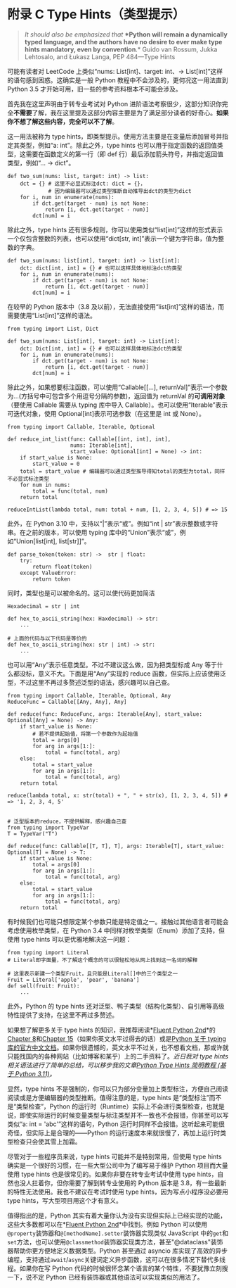 # 附录 C Type Hints（类型提示）

> _It should also be emphasized that_ **\*Python will remain a dynamically typed language, and the authors have no desire to ever make type hints mandatory, even by convention**.\*
> Guido van Rossum, Jukka Lehtosalo, and Łukasz Langa, PEP 484—Type Hints

可能有读者对 LeetCode 上类似“nums: List[int]、target: int、-> List[int]”这样的语句感到困惑。这确实是一般 Python 教程中不会涉及的，更何况这一用法直到 Python 3.5 才开始可用，旧一些的参考资料根本不可能会涉及。

首先我在这里声明由于转专业考试对 Python 进阶语法考察很少，这部分知识你完全**不需要**了解，我在这里提及这部分内容主要是为了满足部分读者的好奇心。**如果你不想了解这些内容，完全可以不了解**。

这一用法被称为 type hints，即类型提示。使用方法主要是在变量后添加冒号并指定其类型，例如“a: int”。除此之外，type hints 也可以用于指定函数的返回值类型，这需要在函数定义的第一行（即 def 行）最后添加箭头符号，并指定返回值类型，例如“... -> dict”。

```python3
def two_sum(nums: list, target: int) -> list:
    dct = {} # 这里不必显式标注dct: dict = {}，
             # 因为编辑器可以通过类型推断自动推导出dct的类型为dict
    for i, num in enumerate(nums):
        if dct.get(target - num) is not None:
            return [i, dct.get(target - num)]
        dct[num] = i
```

除此之外，type hints 还有很多规则，你可以使用类似“list[int]”这样的形式表示一个仅包含整数的列表，也可以使用“dict[str, int]”表示一个键为字符串，值为整数的字典。

```python3
def two_sum(nums: list[int], target: int) -> list[int]:
    dct: dict[int, int] = {} # 也可以这样具体地标注dct的类型
    for i, num in enumerate(nums):
        if dct.get(target - num) is not None:
            return [i, dct.get(target - num)]
        dct[num] = i
```

在较早的 Python 版本中（3.8 及以前），无法直接使用“list[int]”这样的语法，而需要使用“List[int]”这样的语法。

```python3
from typing import List, Dict

def two_sum(nums: List[int], target: int) -> List[int]:
    dct: Dict[int, int] = {} # 也可以这样具体地标注dct的类型
    for i, num in enumerate(nums):
        if dct.get(target - num) is not None:
            return [i, dct.get(target - num)]
        dct[num] = i
```

除此之外，如果想要标注函数，可以使用“Callable[[...], returnVal]”表示一个参数为...(方括号中可包含多个用逗号分隔的参数)，返回值为 returnVal 的**可调用对象**（要使用 Callable 需要从 typing 库中导入 Callable）。也可以使用“Iterable”表示可迭代对象，使用 Optional[int]表示可选参数（在这里是 int 或 None）。

```python3
from typing import Callable, Iterable, Optional

def reduce_int_list(func: Callable[[int, int], int],
                    nums: Iterable[int],
                    start_value: Optional[int] = None) -> int:
    if start_value is None:
        start_value = 0
    total = start_value # 编辑器可以通过类型推导得知total的类型为total，同样不必显式标注类型
    for num in nums:
        total = func(total, num)
    return total

reduceIntList(lambda total, num: total + num, [1, 2, 3, 4, 5]) # => 15
```

此外，在 Python 3.10 中，支持以“|”表示“或”。例如“int | str”表示整数或字符串。在之前的版本，可以使用 typing 库中的“Union”表示“或”，例如“Union[list[int], list[str]]”。

```python3
def parse_token(token: str) ->  str | float:
    try:
        return float(token)
    except ValueError:
        return token
```

同时，类型也是可以被命名的。这可以使代码更加简洁

```python3
Hexadecimal = str | int

def hex_to_ascii_string(hex: Haxdecimal) -> str:
    ...

# 上面的代码与以下代码是等价的
def hex_to_ascii_string(hex: str | int) -> str:
    ...
```

也可以用“Any”表示任意类型。不过不建议这么做，因为把类型标成 Any 等于什么都没标，意义不大。下面是用“Any”实现的 reduce 函数，但实际上应该使用泛型，不过这里不再过多赘述泛型的语法，感兴趣可以自己查。

```python3
from typing import Callable, Iterable, Optional, Any
ReduceFunc = Callable[[Any, Any], Any]

def reduce(func: ReduceFunc, args: Iterable[Any], start_value: Optional[Any] = None) -> Any:
    if start_value is None:
        # 若不提供起始值，将第一个参数作为起始值
        total = args[0]
        for arg in args[1:]:
            total = func(total, arg)
    else:
        total = start_value
        for arg in args[1:]:
            total = func(total, arg)
    return total

reduce(lambda total, x: str(total) + ", " + str(x), [1, 2, 3, 4, 5]) # => '1, 2, 3, 4, 5'


# 泛型版本的reduce，不提供解释，感兴趣自己查
from typing import TypeVar
T = TypeVar("T")

def reduce(func: Callable[[T, T], T], args: Iterable[T], start_value: Optional[T] = None) -> T:
    if start_value is None:
        total = args[0]
        for arg in args[1:]:
            total = func(total, arg)
    else:
        total = start_value
        for arg in args[1:]:
            total = func(total, arg)
    return total
```

有时候我们也可能只想限定某个参数只能是特定值之一。接触过其他语言者可能会考虑使用枚举类型，在 Python 3.4 中同样对枚举类型（Enum）添加了支持，但使用 type hints 可以更优雅地解决这一问题：

```python3
from typing import Literal
# Literal即字面量，不了解这个概念的可以很轻松地从网上找到这一名词的解释

# 这里表示新建一个类型Fruit，且只能是Literal[]中的三个类型之一
Fruit = Literal['apple', 'pear', 'banana']
def sell(fruit: Fruit):
    ...
```

此外，Python 的 type hints 还对泛型、鸭子类型（结构化类型）、自引用等高级特性提供了支持，在这里不再过多赘述。

如果想了解更多关于 type hints 的知识，我推荐阅读*[Fluent Python 2nd](https://learning.oreilly.com/library/view/fluent-python-2nd/9781492056348/)*的[Chapter 8](https://learning.oreilly.com/library/view/fluent-python-2nd/9781492056348/ch08.html)和[Chapter 15](https://learning.oreilly.com/library/view/fluent-python-2nd/9781492056348/ch15.html%23more_types_ch)（如果你英文水平过得去的话）或是[Python 关于 typing 库的官方中文文档](https://docs.python.org/zh-cn/3/library/typing.html)。如果你很遗憾的，英文水平不过关，也不想看文档，那或许就只能找国内的各种网站（比如博客和某乎）上的二手资料了。_近日我对 type hints 相关语法进行了简单的总结，可以移步我的文章[Python Type Hints 简明教程 (基于 Python 3.11)](https://zhuanlan.zhihu.com/p/464979921)。_

显然，type hints 不是强制的，你可以只为部分变量加上类型标注，方便自己阅读阅读或是方便编辑器的类型推断。值得注意的是，type hints 是“类型标注”而不是“类型检查”，Python 的运行时（Runtime）实际上不会进行类型检查，也就是说，即使实际运行的时候变量类型与标注类型并不一致也不会报错，你甚至可以写类似“a: int = 'abc'”这样的语句，Python 运行时同样不会报错。这听起来可能很奇怪，但实际上是合理的——Python 的运行速度本来就很慢了，再加上运行时类型检查只会使其雪上加霜。

尽管对于一些程序员来说，type hints 可能并不是特别常用，但使用 type hints 确实是一个很好的习惯，在一些大型公司中为了编写易于维护 Python 项目而大量使用 type hints 也是很常见的。如果你非要在转专业考试中使用 type hints，自然也没人拦着你，但你需要了解到转专业使用的 Python 版本是 3.8，有一些最新的特性无法使用。我也不建议在考试时使用 type hints，因为写点小程序没必要用 type hints，写大型项目用这个才有意义。

值得指出的是，Python 其实有着大量你认为没有实现但实际上已经实现的功能，这些大多数都可以在*[Fluent Python 2nd](https://learning.oreilly.com/library/view/fluent-python-2nd/9781492056348/)*中找到。例如 Python 可以使用`@property`装饰器和`@[methodName].setter`装饰器实现类似 JavaScript 中的`get`和`set`方法，也可以使用`@classmethod`装饰器实现类方法，甚至"@dataclass"装饰器帮助你更方便地定义数据类型。Python 甚至通过 asyncio 库实现了高效的异步编程，支持通过`await`/`async`关键词定义异步函数，这可以在很多情况下替代多线程。如果你在写 Python 代码的时候很怀念某个语言的某个特性，不要犹豫立刻搜一下，说不定 Python 已经有装饰器或其他语法可以实现类似的用法了。
